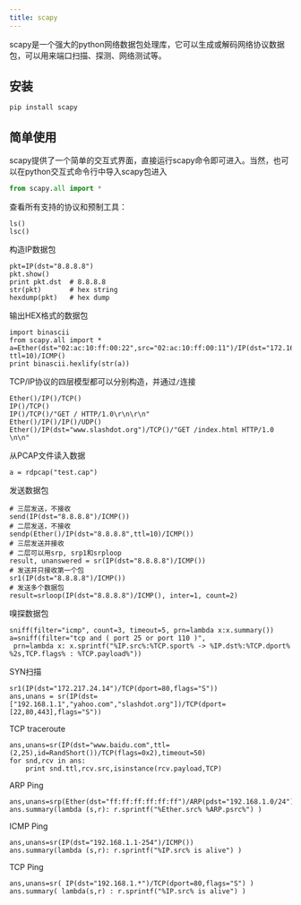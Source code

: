 ```yaml
---
title: scapy
---
```


scapy是一个强大的python网络数据包处理库，它可以生成或解码网络协议数据包，可以用来端口扫描、探测、网络测试等。

## 安装

    pip install scapy

## 简单使用

scapy提供了一个简单的交互式界面，直接运行scapy命令即可进入。当然，也可以在python交互式命令行中导入scapy包进入

```python
from scapy.all import *
```

查看所有支持的协议和预制工具：

    ls()
    lsc()

构造IP数据包

    pkt=IP(dst="8.8.8.8")
    pkt.show()
    print pkt.dst  # 8.8.8.8
    str(pkt)       # hex string
    hexdump(pkt)   # hex dump

输出HEX格式的数据包

	import binascii
	from scapy.all import *
	a=Ether(dst="02:ac:10:ff:00:22",src="02:ac:10:ff:00:11")/IP(dst="172.16.255.22",src="172.16.255.11", ttl=10)/ICMP()
	print binascii.hexlify(str(a))


TCP/IP协议的四层模型都可以分别构造，并通过`/`连接

    Ether()/IP()/TCP()
    IP()/TCP()
    IP()/TCP()/"GET / HTTP/1.0\r\n\r\n"
    Ether()/IP()/IP()/UDP()
    Ether()/IP(dst="www.slashdot.org")/TCP()/"GET /index.html HTTP/1.0 \n\n"

从PCAP文件读入数据

    a = rdpcap("test.cap")

发送数据包

    # 三层发送，不接收
    send(IP(dst="8.8.8.8")/ICMP())  
    # 二层发送，不接收
    sendp(Ether()/IP(dst="8.8.8.8",ttl=10)/ICMP())
    # 三层发送并接收
    # 二层可以用srp, srp1和srploop 
    result, unanswered = sr(IP(dst="8.8.8.8")/ICMP())
    # 发送并只接收第一个包
    sr1(IP(dst="8.8.8.8")/ICMP())
    # 发送多个数据包
    result=srloop(IP(dst="8.8.8.8")/ICMP(), inter=1, count=2)

嗅探数据包

    sniff(filter="icmp", count=3, timeout=5, prn=lambda x:x.summary())
    a=sniff(filter="tcp and ( port 25 or port 110 )",
     prn=lambda x: x.sprintf("%IP.src%:%TCP.sport% -> %IP.dst%:%TCP.dport%  %2s,TCP.flags% : %TCP.payload%"))

SYN扫描

    sr1(IP(dst="172.217.24.14")/TCP(dport=80,flags="S"))
    ans,unans = sr(IP(dst=["192.168.1.1","yahoo.com","slashdot.org"])/TCP(dport=[22,80,443],flags="S"))

TCP traceroute

    ans,unans=sr(IP(dst="www.baidu.com",ttl=(2,25),id=RandShort())/TCP(flags=0x2),timeout=50) 
    for snd,rcv in ans: 
        print snd.ttl,rcv.src,isinstance(rcv.payload,TCP)

ARP Ping

    ans,unans=srp(Ether(dst="ff:ff:ff:ff:ff:ff")/ARP(pdst="192.168.1.0/24"),timeout=2)
    ans.summary(lambda (s,r): r.sprintf("%Ether.src% %ARP.psrc%") )

ICMP Ping

    ans,unans=sr(IP(dst="192.168.1.1-254")/ICMP())
    ans.summary(lambda (s,r): r.sprintf("%IP.src% is alive") )

TCP Ping

    ans,unans=sr( IP(dst="192.168.1.*")/TCP(dport=80,flags="S") )
    ans.summary( lambda(s,r) : r.sprintf("%IP.src% is alive") )

